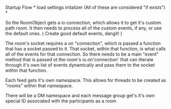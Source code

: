 Startup Flow
    * load settings initalizer
        (All of these are considered "if exists")
        * 


So the RoomObject gets a io connection, which allows it to get it's custom path room.  It then needs to process 
all of the custom events, if any, or use the default ones.  ( Create good default events, dangit! )

The room's socket requires a on "connection", which is passed a function that has a socket passed to it.
That socket, within that function, is what calls all of the events for that connection.  So there needs to be a 
main "event" method that is passed ot the room's io.on'connection' that can itterate through it's own list of 
events dynamically and pass them to the socket within that function.


Each feed gets it's own namespace.  This allows for threads to be created as "rooms" within that namespace.

There will be a DM namespace and each message group get's it's own special ID associated with the participants as a room